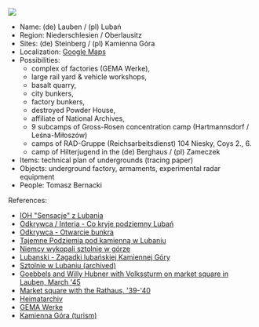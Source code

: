 ![](http://jelenia_gora.fotopolska.eu/foto/123/123287.jpg)

* Name: (de) Lauben / (pl) Lubań
* Region: Niederschlesien / Oberlausitz
* Sites: (de) Steinberg / (pl) Kamienna Góra
* Localization: [Google Maps](https://www.google.pl/maps/place/Park+na+Kamiennej+G%C3%B3rze/@51.1133586,15.2611371,12.92z/data=!4m2!3m1!1s0x0:0x8a75376e65d6f076) 
* Possibilities:
  * complex of factories (GEMA Werke),
  * large rail yard & vehicle workshops,
  * basalt quarry,
  * city bunkers,
  * factory bunkers,
  * destroyed Powder House,
  * affiliate of National Archives,
  * 9 subcamps of Gross-Rosen concentration camp (Hartmannsdorf / Leśna-Miłoszów)
  * camps of RAD-Gruppe (Reichsarbeitsdienst) 104 Niesky, Coys 2., 6.
  * camp of Hilterjugend in the (de) Berghaus / (pl) Zameczek
* Items: technical plan of undergrounds (tracing paper)
* Objects: underground factory, armaments, experimental radar equipment
* People: Tomasz Bernacki

References:
* [IOH "Sensacje" z Lubania](http://forum.ioh.pl/viewtopic.php?t=21580)
* [Odkrywca / Interia - Co kryje podziemny Lubań](http://fakty.interia.pl/prasa/odkrywca/news-co-kryje-podziemny-luban-cz-ii-tajemnicze-sztolnie,nId,905643)
* [Odkrywca - Otwarcie bunkra](http://odkrywca.pl/znaleziono-plany-podziemi-w-lubaniu,690731.html)
* [Tajemne Podziemia pod kamienną w Lubaniu](http://www.dobroni.pl/rekonstrukcje,tajemne-podziemia-pod-kamienna-w-lubaniu,8770)
* [Niemcy wykopali sztolnie w górze](http://luban.naszemiasto.pl/artykul/niemcy-wykopali-w-gorze-sztolnie-po-co,985125,art,t,id,tm.html)
* [Lubanski - Zagadki lubańskiej Kamiennej Góry](http://www.lubanski.eu/zagadki-lubanskiej-kamiennej-gory-cz-2-podziemia-pod-kamienna-gora/)
* [Sztolnie w Lubaniu (archived)](https://web.archive.org/web/20130127183852/http://www.tvp.pl/wroclaw/aktualnosci/rozmaitosci/sztolnie-w-lubaniu/4846050)
* [Goebbels and Willy Hubner with Volkssturm on market square in Lauben, March '45](https://de.wikipedia.org/wiki/Datei:Bundesarchiv_Bild_183-J31305,_Auszeichnung_des_Hitlerjungen_Willi_H%C3%BCbner.jpg)
* [Market square with the Rathaus, '39-'40](http://jelenia_gora.fotopolska.eu/123287,foto.html?o=u153373)
* [Heimatarchiv](http://www.heimatarchiv-lauban.de/bis-1945-der-kreis-lauban-seine-st%C3%A4dte-und-gemeinden/043-l-a-u-b-a-n/)
* [GEMA Werke](https://pl.wikipedia.org/wiki/GEMA)
* [Kamienna Góra (turism)](http://nickt.pl/luban-kamienna/)